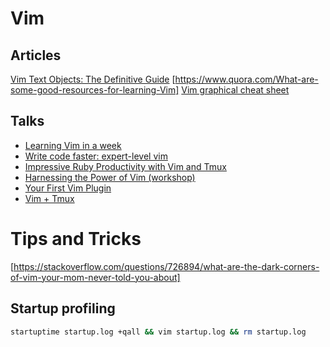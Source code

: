 # Vim

## Articles

[Vim Text Objects: The Definitive Guide](https://blog.carbonfive.com/2011/10/17/vim-text-objects-the-definitive-guide/)
[https://www.quora.com/What-are-some-good-resources-for-learning-Vim]
[Vim graphical cheat sheet](http://www.viemu.com/vi-vim-cheat-sheet.gif)

## Talks

+ [Learning Vim in a week](https://www.youtube.com/watch?v=_NUO4JEtkDw)
+ [Write code faster: expert-level vim](http://youtu.be/SkdrYWhh-8s)
+ [Impressive Ruby Productivity with Vim and Tmux](http://youtu.be/9jzWDr24UHQ)
+ [Harnessing the Power of Vim (workshop)](https://teamtreehouse.com/library/harnessing-the-power-of-vim)
+ [Your First Vim Plugin](https://youtu.be/lwD8G1P52Sk)
+ [Vim + Tmux](https://youtu.be/5r6yzFEXajQ)

# Tips and Tricks

[https://stackoverflow.com/questions/726894/what-are-the-dark-corners-of-vim-your-mom-never-told-you-about]

## Startup profiling

```bash
startuptime startup.log +qall && vim startup.log && rm startup.log
```
